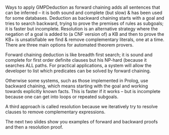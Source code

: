 Ways to apply GMPDeduction as forward chaining adds all sentences that can be inferred – it is both sound and complete (but slow) & has been used for some databases.
Deduction as backward chaining starts with a goal and tries to search backward, trying to prove the premises of rules as subgoals; it is faster but incomplete.
Resolution is an alternative strategy where the negation of a goal is added to (a CNF version of) a KB and then to prove the KB+ is unsatisfiable we find & remove complementary literals, one at a time.
There are three main options for automated theorem provers.

Forward chaining  deduction is like breadth first search; it is  sound and complete for first order definite clauses but his NP-hard (because it searches ALL paths. For practical applications, a system will allow the developer to list which predicates can be solved by forward chaining.

Otherwise some systems, such as those implemented in Prolog, use backward chaining, which means starting with the goal and working towards explicitly known facts.  This is faster if it works – but is incomplete because one can get into loops or repeated subgoals.

A third approach is called resolution because we iteratively try to resolve clauses  to remove complementary expressions.

The next two slides show you examples of forward and backward proofs and then a resolution proof.





